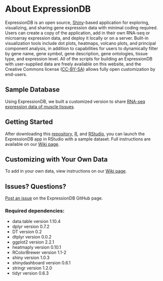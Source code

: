 # About ExpressionDB
ExpressionDB is an open source, [Shiny](https://shiny.rstudio.com/)-based application for exploring, visualizing, and sharing gene expression data with minimal coding required. Users can create a copy of the application, add in their own RNA-seq or microarray expression data, and deploy it locally or on a server. Built-in visualization tools include dot plots, heatmaps, volcano plots, and principal component analysis, in addition to capabilities for users to dynamically filter by gene name, gene symbol, gene description, gene ontologies, tissue type, and expression level. All of the scripts for building an ExpressionDB with user-supplied data are freely available on this website, and the Creative Commons license ([CC-BY-SA](https://creativecommons.org/licenses/by-sa/4.0/)) allows fully open customization by end-users.

## Sample Database
Using ExpressionDB, we built a customized version to share [RNA-seq expression data of muscle tissues](http://muscledb.org/). 

## Getting Started
After downloading this [repository](https://github.com/5c077/ExpressionDB/archive/master.zip), [R](https://cran.r-project.org/), and [RStudio](https://www.rstudio.com/products/rstudio/download/), you can launch the ExpressionDB app in RStudio with a sample dataset. Full instructions are available on our [Wiki page](https://github.com/5c077/ExpressionDB/wiki/Getting-Started). 

## Customizing with Your Own Data
To add in your own data, view instructions on our [Wiki page](https://github.com/5c077/ExpressionDB/wiki/User's-Guide).

## Issues? Questions?
[Post an issue](https://github.com/5c077/ExpressionDB/issues/new) on the ExpressionDB GitHub page.

### Required dependencies:
* data.table version 1.10.4
* dplyr version 0.7.2
* DT version 0.2             
* dtplyr version 0.0.2         
* ggplot2 version 2.2.1
* heatmaply version 0.10.1         
* RColorBrewer version 1.1-2
* shiny version 1.0.3         
* shinydashboard version 0.6.1
* stringr version 1.2.0    
* tidyr version 0.6.3
